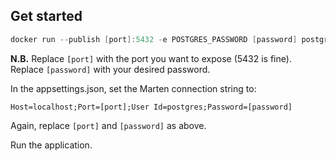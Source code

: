 ## Get started

```powershell
docker run --publish [port]:5432 -e POSTGRES_PASSWORD [password] postgres:11
```
**N.B.** Replace `[port]` with the port you want to expose (5432 is fine). Replace `[password]` with your desired password.

In the appsettings.json, set the Marten connection string to:
```
Host=localhost;Port=[port];User Id=postgres;Password=[password]
```
Again, replace `[port]` and `[password]` as above.

Run the application.